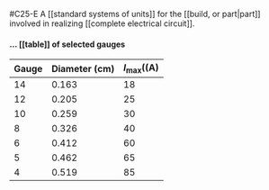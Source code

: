 #C25-E
A [[standard systems of units]] for the [[build, or part|part]] involved in realizing [[complete electrical circuit]]. 

#### ... [[table]] of selected gauges
|Gauge|Diameter (cm)|$I_\text{max} (\text{(A)}$|
|-|-|-|
|14| 0.163|18|
|12| 0.205|25|
|10| 0.259|30|
|8| 0.326|40|
|6| 0.412|60|
|5| 0.462|65|
|4| 0.519|85|
